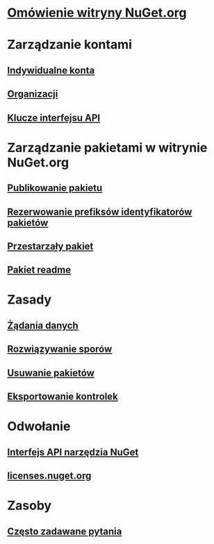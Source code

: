 # [Omówienie witryny NuGet.org](overview-nuget-org.md)
# Zarządzanie kontami
## [Indywidualne konta](individual-accounts.md)
## [Organizacji](organizations-on-nuget-org.md)
## [Klucze interfejsu API](scoped-api-keys.md)
# Zarządzanie pakietami w witrynie NuGet.org
## [Publikowanie pakietu](publish-a-package.md)
## [Rezerwowanie prefiksów identyfikatorów pakietów](id-prefix-reservation.md)
## [Przestarzały pakiet](deprecate-packages.md)
## [Pakiet readme](package-readme-on-nuget-org.md)
# Zasady
## [Żądania danych](policies/Data-requests.md)
## [Rozwiązywanie sporów](policies/dispute-resolution.md)
## [Usuwanie pakietów](policies/deleting-packages.md)
## [Eksportowanie kontrolek](policies/export-control.md)
# Odwołanie
## [Interfejs API narzędzia NuGet](../api/overview.md)
## [licenses.nuget.org](licenses.nuget.org.md)
# Zasoby
## [Często zadawane pytania](nuget-org-faq.md)
